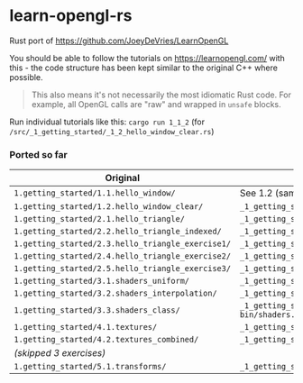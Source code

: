 # learn-opengl-rs
Rust port of https://github.com/JoeyDeVries/LearnOpenGL

You should be able to follow the tutorials on https://learnopengl.com/ with this - the code structure has been kept similar to the original C++ where possible.
> This also means it's not necessarily the most idiomatic Rust code. For example, all OpenGL calls are "raw" and wrapped in `unsafe` blocks.

Run individual tutorials like this:
`cargo run 1_1_2` (for `/src/_1_getting_started/_1_2_hello_window_clear.rs`)

### Ported so far
| Original | Port |
| --- | --- |
|`1.getting_started/1.1.hello_window/` | See 1.2 (same with just 2 code lines more) |
| `1.getting_started/1.2.hello_window_clear/` | `_1_getting_started/_1_2_hello_window_clear.rs` |
| `1.getting_started/2.1.hello_triangle/` | `_1_getting_started/_2_1_hello_triangle.rs` |
| `1.getting_started/2.2.hello_triangle_indexed/` | `_1_getting_started/_2_2_hello_triangle_indexed.rs` |
| `1.getting_started/2.3.hello_triangle_exercise1/` | `_1_getting_started/_2_3_hello_triangle_exercise1.rs` |
| `1.getting_started/2.4.hello_triangle_exercise2/` | `_1_getting_started/_2_4_hello_triangle_exercise2.rs` |
| `1.getting_started/2.5.hello_triangle_exercise3/` | `_1_getting_started/_2_5_hello_triangle_exercise3.rs` |
| `1.getting_started/3.1.shaders_uniform/` | `_1_getting_started/_3_1_shaders_uniform.rs` |
| `1.getting_started/3.2.shaders_interpolation/` | `_1_getting_started/_3_2_shaders_interpolation.rs` |
| `1.getting_started/3.3.shaders_class/` | `_1_getting_started/_3_3_shaders_class.rs` <br> `bin/shaders.rs`
| `1.getting_started/4.1.textures/` | `_1_getting_started/_4_1_textures.rs`
| `1.getting_started/4.2.textures_combined/` | `_1_getting_started/_4_2_textures_combined.rs`
| _(skipped 3 exercises)_ |
| `1.getting_started/5.1.transforms/` | `_1_getting_started/_5_1_transform.rs`
